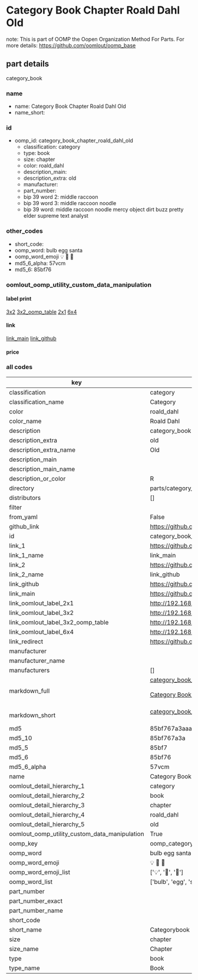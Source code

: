 # Category Book Chapter Roald Dahl Old  

note: This is part of OOMP the Oopen Organization Method For Parts. For more details: https://github.com/oomlout/oomp_base

##  part details
  



category_book



### name
* name: Category Book Chapter Roald Dahl Old
* name_short: 
### id
* oomp_id: category_book_chapter_roald_dahl_old
  * classification: category
  * type: book
  * size: chapter
  * color: roald_dahl
  * description_main: 
  * description_extra: old
  * manufacturer: 
  * part_number: 
  * bip 39 word 2: middle raccoon
  * bip 39 word 3: middle raccoon noodle
  * bip 39 word: middle raccoon noodle mercy object dirt buzz pretty elder supreme text analyst

### other_codes
* short_code: 
* oomp_word: bulb egg santa
* oomp_word_emoji :bulb: :egg: :santa:
* md5_6_alpha: 57vcm
* md5_6: 85bf76






### oomlout_oomp_utility_custom_data_manipulation
#### label print
[3x2](http://192.168.1.245:1112/?label=oomp%2057vcm)
[3x2_oomp_table](http://192.168.1.108:1112/?label=oomp%2057vcm)
[2x1](http://192.168.1.242:1112/?label=oomp%2057vcm)
[6x4](http://192.168.1.55:1112/?label=oomp%2057vcm)    

#### link

[link_main](https://github.com/oomlout/oomlout_oomp_version_1_messy/tree/main/parts/category_book_chapter_roald_dahl_old) [link_github](https://github.com/oomlout/oomlout_oomp_version_1_messy/tree/main/parts/category_book_chapter_roald_dahl_old)                             

#### price







### all codes 
| key | value |  
| --- | --- |  
| classification | category |  
| classification_name | Category |  
| color | roald_dahl |  
| color_name | Roald Dahl |  
| description | category_book |  
| description_extra | old |  
| description_extra_name | Old |  
| description_main |  |  
| description_main_name |  |  
| description_or_color | R  |  
| directory | parts/category_book_chapter_roald_dahl_old |  
| distributors | [] |  
| filter |  |  
| from_yaml | False |  
| github_link | https://github.com/oomlout/oomlout_oomp_part_src/tree/main/parts/category_book_chapter_roald_dahl_old |  
| id | category_book_chapter_roald_dahl_old |  
| link_1 | https://github.com/oomlout/oomlout_oomp_version_1_messy/tree/main/parts/category_book_chapter_roald_dahl_old |  
| link_1_name | link_main |  
| link_2 | https://github.com/oomlout/oomlout_oomp_version_1_messy/tree/main/parts/category_book_chapter_roald_dahl_old |  
| link_2_name | link_github |  
| link_github | https://github.com/oomlout/oomlout_oomp_version_1_messy/tree/main/parts/category_book_chapter_roald_dahl_old |  
| link_main | https://github.com/oomlout/oomlout_oomp_version_1_messy/tree/main/parts/category_book_chapter_roald_dahl_old |  
| link_oomlout_label_2x1 | http://192.168.1.242:1112/?label=oomp%2057vcm |  
| link_oomlout_label_3x2 | http://192.168.1.245:1112/?label=oomp%2057vcm |  
| link_oomlout_label_3x2_oomp_table | http://192.168.1.108:1112/?label=oomp%2057vcm |  
| link_oomlout_label_6x4 | http://192.168.1.55:1112/?label=oomp%2057vcm |  
| link_redirect | https://github.com/oomlout/oomlout_oomp_version_1_messy/tree/main/parts/category_book_chapter_roald_dahl_old |  
| manufacturer |  |  
| manufacturer_name |  |  
| manufacturers | [] |  
| markdown_full | [category_book_chapter_roald_dahl_old](none)<br>[](none)<br>[Category Book Chapter Roald Dahl Old](none)<br><br> |  
| markdown_short | [category_book_chapter_roald_dahl_old](none)<br><br> |  
| md5 | 85bf767a3aaa23f0facc08b52c2c1462 |  
| md5_10 | 85bf767a3a |  
| md5_5 | 85bf7 |  
| md5_6 | 85bf76 |  
| md5_6_alpha | 57vcm |  
| name | Category Book Chapter Roald Dahl Old |  
| oomlout_detail_hierarchy_1 | category |  
| oomlout_detail_hierarchy_2 | book |  
| oomlout_detail_hierarchy_3 | chapter |  
| oomlout_detail_hierarchy_4 | roald_dahl |  
| oomlout_detail_hierarchy_5 | old |  
| oomlout_oomp_utility_custom_data_manipulation | True |  
| oomp_key | oomp_category_book_chapter_roald_dahl_old |  
| oomp_word | bulb egg santa |  
| oomp_word_emoji | :bulb: :egg: :santa: |  
| oomp_word_emoji_list | [':bulb:', ':egg:', ':santa:'] |  
| oomp_word_list | ['bulb', 'egg', 'santa'] |  
| part_number |  |  
| part_number_exact |  |  
| part_number_name |  |  
| short_code |  |  
| short_name | Categorybook |  
| size | chapter |  
| size_name | Chapter |  
| type | book |  
| type_name | Book |  
